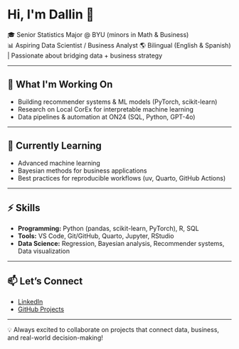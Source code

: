# Hi, I'm Dallin 👋

🎓 Senior Statistics Major @ BYU (minors in Math & Business)  
📊 Aspiring Data Scientist / Business Analyst
🌎 Bilingual (English & Spanish) | Passionate about bridging data + business strategy  

---

## 🔭 What I'm Working On
- Building recommender systems & ML models (PyTorch, scikit-learn)  
- Research on Local CorEx for interpretable machine learning  
- Data pipelines & automation at ON24 (SQL, Python, GPT-4o)   

---

## 🌱 Currently Learning
- Advanced machine learning 
- Bayesian methods for business applications  
- Best practices for reproducible workflows (uv, Quarto, GitHub Actions)  

---

## ⚡ Skills
- **Programming:** Python (pandas, scikit-learn, PyTorch), R, SQL  
- **Tools:** VS Code, Git/GitHub, Quarto, Jupyter, RStudio  
- **Data Science:** Regression, Bayesian analysis, Recommender systems, Data visualization  

---

## 📫 Let’s Connect
- [LinkedIn](https://www.linkedin.com/in/dallinrobinson)  
- [GitHub Projects](https://github.com/dallinrobinson?tab=repositories)  

---

💡 Always excited to collaborate on projects that connect data, business, and real-world decision-making!
